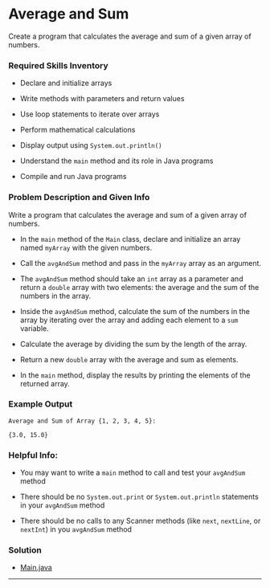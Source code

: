# Average and Sum

Create a program that calculates the average and sum of a given array of numbers.

### Required Skills Inventory

* Declare and initialize arrays

* Write methods with parameters and return values
* Use loop statements to iterate over arrays
* Perform mathematical calculations
* Display output using `System.out.println()`
* Understand the `main` method and its role in Java programs
* Compile and run Java programs

### Problem Description and Given Info

Write a program that calculates the average and sum of a given array of numbers.

* In the `main` method of the `Main` class, declare and initialize an array named `myArray` with the given numbers.

* Call the `avgAndSum` method and pass in the `myArray` array as an argument.
* The `avgAndSum` method should take an `int` array as a parameter and return a `double` array with two elements: the average and the sum of the numbers in the array.
* Inside the `avgAndSum` method, calculate the sum of the numbers in the array by iterating over the array and adding each element to a `sum` variable.
* Calculate the average by dividing the sum by the length of the array.
* Return a new `double` array with the average and sum as elements.
* In the `main` method, display the results by printing the elements of the returned array.

### Example Output

```
Average and Sum of Array {1, 2, 3, 4, 5}: 

{3.0, 15.0}
```

### Helpful Info:

- You may want to write a `main` method to call and test your `avgAndSum` method

- There should be no `System.out.print` or `System.out.println` statements in your `avgAndSum` method
- There should be no calls to any Scanner methods (like `next`, `nextLine`, or `nextInt`) in you `avgAndSum` method

### Solution

* [Main.java](/Projects_02/Average_and_Sum/Main.java)

---

